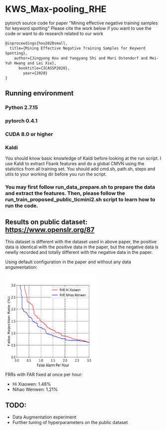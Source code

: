 # KWS_Max-pooling_RHE
pytorch source code for paper "Mining effective negative training samples for keyword spotting"
Please cite the work below if you want to use the code or want to do research related to our work

```
@inproceedings{hou2020small,
  title={Mining Effective Negative Training Samples for Keyword Spotting},
    author={Jingyong Hou and Yangyang Shi and Mari Ostendorf and Mei-Yuh Hwang and Lei Xie},
      booktitle={ICASSP2020},
        year={2020}
}
```

## Running environment
### Python 2.7.15
### pytorch 0.4.1
### CUDA 8.0 or higher
### Kaldi
You should know basic knowledge of Kaldi before looking at the run script. I use Kaldi to extract Fbank features and do a global CMVN using the statictics from all training set. You should add cmd.sh, path.sh, steps and utils to your working dir before you run the script.

### You may first follow run_data_prepare.sh to prepare the data and extract the features. Then, please follow the run_train_proposed_public_ticmini2.sh script to learn how to run the code.

## Results on public dataset: https://www.openslr.org/87 
This dataset is different with the dataset used in above paper, the positive data is identical with the positive data in the paper, but the negative data is newlly recorded and totally different with the negative data in the paper.

Using default configuration in the paper and without any data angumentation:

<img src="./det_curves/gru_rhe.png" width = "300" height = "300" alt="DET Curves" align=center />

FRRs with FAR fixed at once per hour:
* Hi Xiaowen: 1.48%
* Nihao Wenwen: 1.21%  
## TODO: 
* Data Augmentation experiment
* Further tuning of hyperparameters on the public dataset

